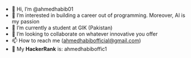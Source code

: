 - 👋 Hi, I’m @ahmedhabib01
- 👀 I’m interested in building a career out of programming. Moreover, AI is my passion
- 🌱 I’m currently a student at GIK (Pakistan)
- 💞️ I’m looking to collaborate on whatever innovative you offer
- 📫 How to reach me (ahmedhabibofficial@gmail.com)
- 🔗 My **HackerRank** is: ahmedhabiboffic1 

<!---
ahmedhabib01/ahmedhabib01 is a ✨ special ✨ repository because its `README.md` (this file) appears on your GitHub profile.
You can click the Preview link to take a look at your changes.
--->
